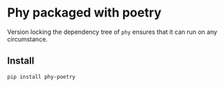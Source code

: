 # Phy packaged with poetry

Version locking the dependency tree of `phy` ensures that it can run on any circumstance.

## Install
```shell
pip install phy-poetry
```
